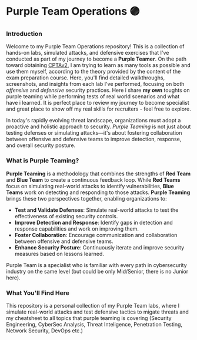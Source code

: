 # Purple Team Operations 🟣

### Introduction

Welcome to my Purple Team Operations repository! This is a collection of hands-on labs, simulated attacks, and defensive exercises that I've conducted as part of my journey to become a **Purple Teamer**. On the path toward obtaining <a href="https://cyberwarfare.live/product/purple-team-analyst-cpta/">CPTAv2</a>, I am trying to learn as many tools as possible and use them myself, according to the theory provided by the content of the exam preparation course. Here, you'll find detailed walkthroughs, screenshots, and insights from each lab I've performed, focusing on both *offensive* and *defensive* security practices. Here i share **my own** toughts on purple teaming while performing tests of real world scenarios and what have i learned. It is perfect place to review my journey to become specialist and great place to show off my real skills for recruiters - feel free to explore.

In today's rapidly evolving threat landscape, organizations must adopt a proactive and holistic approach to security. *Purple Teaming* is not just about testing defenses or simulating attacks—it's about fostering collaboration between offensive and defensive teams to improve detection, response, and overall security posture.

### What is Purple Teaming?

**Purple Teaming** is a methodology that combines the strengths of **Red Team** and **Blue Team** to create a continuous feedback loop. While **Red Teams** focus on simulating real-world attacks to identify vulnerabilities, **Blue Teams** work on detecting and responding to those attacks. **Purple Teaming** brings these two perspectives together, enabling organizations to:

- **Test and Validate Defenses**: Simulate real-world attacks to test the effectiveness of existing security controls.
- **Improve Detection and Response**: Identify gaps in detection and response capabilities and work on improving them.
- **Foster Collaboration**: Encourage communication and collaboration between offensive and defensive teams.
- **Enhance Security Posture**: Continuously iterate and improve security measures based on lessons learned.

Purple Team is a specialist who is familiar with every path in cybersecurity industry on the same level (but could be only Mid/Senior, there is no Junior here). 

### What You'll Find Here

This repository is a personal collection of my Purple Team labs, where I simulate real-world attacks and test defensive tactics to migate threats and my cheatsheet to all topics that purple teaming is covering (Security Engineering, CyberSec Analysis, Threat Inteligence, Penetration Testing, Network Security, DevOps etc.)
